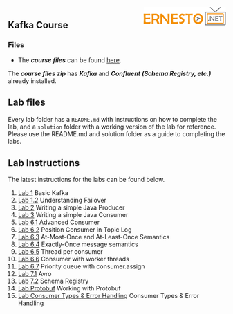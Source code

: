 <img align="right" src="./logo.png">


## Kafka Course


### Files 
* The ***course files*** can be found [here](https://github.com/fenago/kafka-training).

The ***course files zip*** has ***Kafka*** and ***Confluent (Schema Registry, etc.)*** already installed. 


## Lab files
Every lab folder has a `README.md` with instructions on how to complete the lab, and a `solution` folder with a working version of the lab for reference. Please use the README.md and solution folder as a guide to completing the labs. 


## Lab Instructions
The latest instructions for the labs can be found below. 

1. [Lab 1](https://github.com/fenago/kafka-training/tree/master/lab_guides) Basic Kafka 
2. [Lab 1.2](https://github.com/fenago/kafka-training/tree/master/lab_guides) Understanding Failover
3. [Lab 2](https://github.com/fenago/kafka-training/tree/master/lab_guides) Writing a simple Java Producer
4. [Lab 3](https://github.com/fenago/kafka-training/tree/master/lab_guides) Writing a simple Java Consumer
5. [Lab 6.1](https://github.com/fenago/kafka-training/tree/master/lab_guides) Advanced Consumer 
6. [Lab 6.2](https://github.com/fenago/kafka-training/tree/master/lab_guides) Position Consumer in Topic Log
7. [Lab 6.3](https://github.com/fenago/kafka-training/tree/master/lab_guides) At-Most-Once and At-Least-Once Semantics
8. [Lab 6.4](https://github.com/fenago/kafka-training/tree/master/lab_guides) Exactly-Once message semantics
9. [Lab 6.5](https://github.com/fenago/kafka-training/tree/master/lab_guides) Thread per consumer
10. [Lab 6.6](https://github.com/fenago/kafka-training/tree/master/lab_guides) Consumer with worker threads
11. [Lab 6.7](https://github.com/fenago/kafka-training/tree/master/lab_guides) Priority queue with consumer.assign
12. [Lab 7.1](https://github.com/fenago/kafka-training/tree/master/lab_guides) Avro
13. [Lab 7.2](https://github.com/fenago/kafka-training/tree/master/lab_guides) Schema Registry 
14. [Lab Protobuf](https://github.com/fenago/kafka-training/tree/master/lab_guides) Working with Protobuf
15. [Lab Consumer Types & Error Handling](https://github.com/fenago/kafka-training/tree/master/lab_guides) Consumer Types & Error Handling



